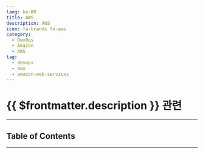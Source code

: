```yaml
---
lang: ko-KR
title: AWS
description: AWS
icon: fa-brands fa-aws
category:
  - DevOps
  - Amazon
  - AWS
tag:
  - devops
  - aws
  - amazon-web-services
---
```


# {{ $frontmatter.description }} 관련

<ShieldsGroup logos="amazon,amazonaws,amazonec2,amazonecs,amazoneks,amazons3"/>

---

## Table of Contents

<ToCLocal basePath="/devops/aws/" />


---

<TagLinks />